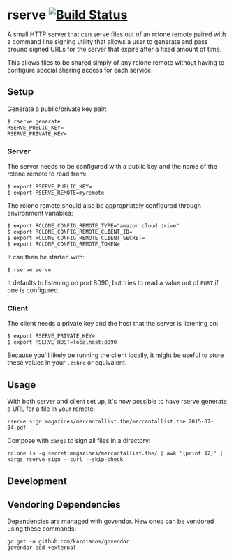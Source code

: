 # rserve [![Build Status](https://travis-ci.org/brandur/rserve.svg?branch=master)](https://travis-ci.org/brandur/rserve)

A small HTTP server that can serve files out of an rclone
remote paired with a command line signing utility that
allows a user to generate and pass around signed URLs for
the server that expire after a fixed amount of time.

This allows files to be shared simply of any rclone remote
without having to configure special sharing access for each
service.

## Setup

Generate a public/private key pair:

    $ rserve generate
    RSERVE_PUBLIC_KEY=
    RSERVE_PRIVATE_KEY=

### Server

The server needs to be configured with a public key and the
name of the rclone remote to read from:

    $ export RSERVE_PUBLIC_KEY=
    $ export RSERVE_REMOTE=myremote

The rclone remote should also be appropriately configured
through environment variables:

    $ export RCLONE_CONFIG_REMOTE_TYPE="amazon cloud drive"
    $ export RCLONE_CONFIG_REMOTE_CLIENT_ID=
    $ export RCLONE_CONFIG_REMOTE_CLIENT_SECRET=
    $ export RCLONE_CONFIG_REMOTE_TOKEN=

It can then be started with:

    $ rserve serve

It defaults to listening on port 8090, but tries to read a
value out of `PORT` if one is configured.

### Client

The client needs a private key and the host that the server
is listening on:

    $ export RSERVE_PRIVATE_KEY=
    $ export RSERVE_HOST=localhost:8090

Because you'll likely be running the client locally, it
might be useful to store these values in your `.zshrc` or
equivalent.

## Usage

With both server and client set up, it's now possible to
have rserve generate a URL for a file in your remote:

    rserve sign magazines/mercantallist.the/mercantallist.the.2015-07-04.pdf

Compose with `xargs` to sign all files in a directory:

    rclone ls -q secret:magazines/mercantallist.the/ | awk '{print $2}' | xargs rserve sign --curl --skip-check

## Development

## Vendoring Dependencies

Dependencies are managed with govendor. New ones can be vendored using these
commands:

    go get -u github.com/kardianos/govendor
    govendor add +external
